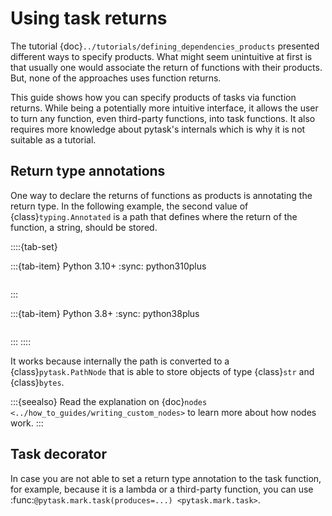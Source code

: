 # Using task returns

The tutorial {doc}`../tutorials/defining_dependencies_products` presented different ways
to specify products. What might seem unintuitive at first is that usually one would
associate the return of functions with their products. But, none of the approaches uses
function returns.

This guide shows how you can specify products of tasks via function returns. While being
a potentially more intuitive interface, it allows the user to turn any function, even
third-party functions, into task functions. It also requires more knowledge about
pytask's internals which is why it is not suitable as a tutorial.

## Return type annotations

One way to declare the returns of functions as products is annotating the return type.
In the following example, the second value of {class}`typing.Annotated` is a path that
defines where the return of the function, a string, should be stored.

::::{tab-set}

:::{tab-item} Python 3.10+
:sync: python310plus

```{literalinclude} ../../../docs_src/how_to_guides/using_task_returns_example_1_py310.py
```

:::

:::{tab-item} Python 3.8+
:sync: python38plus

```{literalinclude} ../../../docs_src/how_to_guides/using_task_returns_example_1_py38.py
```

::: ::::

It works because internally the path is converted to a {class}`pytask.PathNode` that is
able to store objects of type {class}`str` and {class}`bytes`.

:::{seealso}
Read the explanation on {doc}`nodes <../how_to_guides/writing_custom_nodes>` to learn
more about how nodes work.
:::

## Task decorator

In case you are not able to set a return type annotation to the task function, for
example, because it is a lambda or a third-party function, you can use
:func:`@pytask.mark.task(produces=...) <pytask.mark.task>`.

```{literalinclude} ../../../docs_src/how_to_guides/using_task_returns_example_2.py
```
